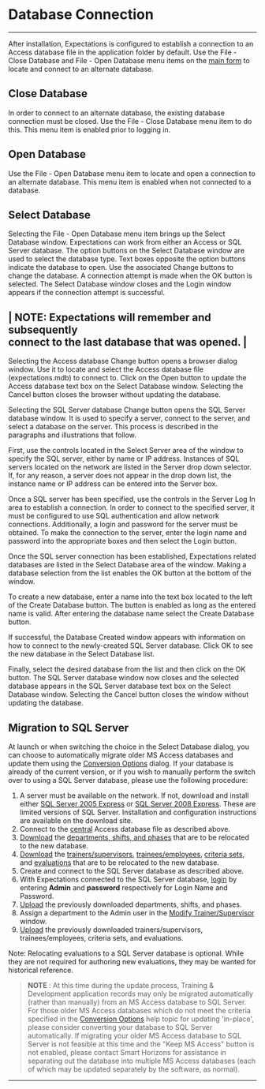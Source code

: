 # Database Connection

***

After installation, Expectations is configured to establish a connection to an Access database file in the application folder by default.  Use the File - Close Database and File - Open Database menu items on the [main form](7jjr.md) to locate and connect to an alternate database.

## Close Database

In order to connect to an alternate database, the existing database connection must be closed.  Use the File - Close Database menu item to do this.  This menu item is enabled prior to logging in.

>

## Open Database

Use the File - Open Database menu item to locate and open a connection to an alternate database.  This menu item is enabled when not connected to a database.

>

## Select Database

Selecting the File - Open Database menu item brings up the Select Database window.  Expectations can work from either an Access or SQL Server database.  The option buttons on the Select Database window are used to select the database type.  Text boxes opposite the option buttons indicate the database to open.  Use the associated Change buttons to change the database.  A connection attempt is made when the OK button is selected.  The Select Database window closes and the Login window appears if the connection attempt is successful.

\| NOTE: Expectations will remember and subsequently\
connect to the last database that was opened. |
-----------------------------------------------

>

Selecting the Access database Change button opens a browser dialog window.  Use it to locate and select the Access database file (expectations.mdb) to connect to.  Click on the Open button to update the Access database text box on the Select Database window.  Selecting the Cancel button closes the browser without updating the database.

>

Selecting the SQL Server database Change button opens the SQL Server database window.  It is used to specify a server, connect to the server, and select a database on the server.  This process is described in the paragraphs and illustrations that follow.

>

First, use the controls located in the Select Server area of the window to specify the SQL server, either by name or IP address.  Instances of SQL servers located on the network are listed in the Server drop down selector.  If, for any reason, a server does not appear in the drop down list, the instance name or IP address can be entered into the Server box.

>

Once a SQL server has been specified, use the controls in the Server Log In area to establish a connection.  In order to connect to the specified server, it must be configured to use SQL authentication and allow network connections.  Additionally, a login and password for the server must be obtained.  To make the connection to the server, enter the login name and password into the appropriate boxes and then select the Login button.

>

Once the SQL server connection has been established, Expectations related databases are listed in the Select Database area of the window.  Making a database selection from the list enables the OK button at the bottom of the window.

>

To create a new database, enter a name into the text box located to the left of the Create Database button.  The button is enabled as long as the entered name is valid.  After entering the database name select the Create Database button.

>

If successful, the Database Created window appears with information on how to connect to the newly-created SQL Server database.  Click OK to see the new database in the Select Database list.

>

Finally, select the desired database from the list and then click on the OK button.  The SQL Server database window now closes and the selected database appears in the SQL Server database text box on the Select Database window.  Selecting the Cancel button closes the window without updating the database.

>

## Migration to SQL Server

At launch or when switching the choice in the Select Database dialog, you can choose to automatically migrate older MS Access databases and update them using the [Conversion Options](conv.md) dialog. If your database is already of the current version, or if you wish to manually perform the switch over to using a SQL Server database, please use the following procedure:

1. A server must be available on the network.  If not, download and install either [SQL Server 2005 Express](http://www.microsoft.com/sqlserver/2005/en/us/express.aspx) or [SQL Server 2008 Express](http://www.microsoft.com/sqlserver/2008/en/us/express.aspx).  These are limited versions of SQL Server.  Installation and configuration instructions are available on the download site.
2. Connect to the [central](7mls.md) Access database file as described above.
3. [Download](7mr4.md) the [departments, shifts, and phases](7mye.md) that are to be relocated to the new database.
4. [Download](7mr4.md) the [trainers/supervisors](7msw.md), [trainees/employees](7muo.md), [criteria sets](7myd.md), and [evaluations](7my8.md) that are to be relocated to the new database.
5. Create and connect to the SQL Server database as described above.
6. With Expectations connected to the SQL Server database, [login](7d2o.md) by entering **Admin** and **password** respectively for Login Name and Password.
7. [Upload](7po0.md) the previously downloaded departments, shifts, and phases.
8. Assign a department to the Admin user in the [Modify Trainer/Supervisor](7je8.md) window.
9. [Upload](7po0.md) the previously downloaded trainers/supervisors, trainees/employees, criteria sets, and evaluations.

Note: Relocating evaluations to a SQL Server database is optional.  While they are not required for authoring new evaluations, they may be wanted for historical reference.

> **NOTE** : At this time during the update process, Training & Development application records may only be migrated automatically (rather than manually) from an MS Access database to SQL Server.  For those older MS Access databases which do not meet the criteria specified in the [Conversion Options](conv.md) help topic for updating 'in-place', please consider converting your database to SQL Server automatically.  If migrating your older MS Access database to SQL Server is not feasible at this time and the "Keep MS Access" button is not enabled, please contact Smart Horizons for assistance in separating out the database into multiple MS Access databases (each of which may be updated separately by the software, as normal).

***
